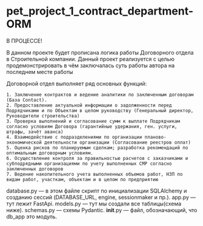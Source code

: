 # pet_project_1_contract_department-ORM

В ПРОЦЕССЕ!

В данном проекте будет прописана логика работы Договорного отдела в Строительной компании.
Данный проект реализуется с целью продемонстрировать в чём заключалась суть работы автора на последнем месте работы

Договорной отдел выполняет ряд основных функций:

    1. Заключение контрактов и ведение аналитики по заключенным договорам (База Contact).
    2. Предоставление актуальной информации о задолженности перед Подрядчиками и по Объектам в целом руководству (Генеральный директор, Руководители строительства)
    3. Проверка выполнений и согласование сумм к выплате Подрядчикам согласно условиям Договора (гарантийные удержания, ген. услуги, штрафы, зачёт аванса)
    4. Взаимодействие с подразделениями по организации планово-экономической деятельности организации (Согласование реестров оплат)
    5. Оценка рисков по планируемым сделкам; разработка рекомендаций по оптимальным договорным условиям.
    6. Осуществление контроля за правильностью расчетов с заказчиками и субподрядными организациями по учету выполненных СМР согласно заключенных договоров
    7. Ведение накопительного учета выполненных объемов работ, НЗП по видам работ, участкам, объектам и в целом по предприятию
    
 
 
database.py — в этом файле скрипт по инициализации SQLAlchemy и созданию сессий (DATABASE_URL, engine, sessionmaker и пр.).
app.py — тут лежит FastApi.
models.py — тут мы создали все таблицы(схема ниже).
schemas.py — схемы Pydantic.
__init__.py — файл, обозначающий, что db_app это модуль.